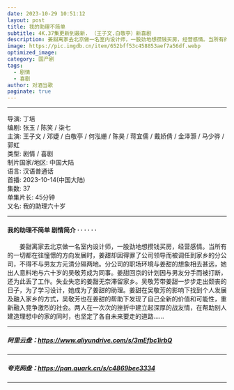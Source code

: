 ```yaml
---
date: 2023-10-29 10:51:12
layout: post
title: 我的助理不简单
subtitle: 4K.37集更新到最新. （王子文.白敬亭）新喜剧
description: 姜甜离家去北京做一名室内设计师，一股劲地想攒钱买房，经营感情。当所有的一切都在往憧憬的方向发展时，姜甜却因得罪了公司领导而被调任到家乡的分公司，不得不与男友方元清分隔两地.....
image: https://pic.imgdb.cn/item/652bff53c458853aef7a56df.webp
optimized_image: 
category: 国产剧
tags:
  - 剧情
  - 喜剧
author: 对酒当歌
paginate: true
---
```


---

导演: 丁培  
编剧: 张玉 / 陈笑 / 柒七  
主演: 王子文 / 邓婕 / 白敬亭 / 何泓姗 / 陈昊 / 蒋宜儒 / 戴娇倩 / 金泽灏 / 马少骅 / 郭虹  
类型: 剧情 / 喜剧  
制片国家/地区: 中国大陆  
语言: 汉语普通话  
首播: 2023-10-14(中国大陆)  
集数: 37  
单集片长: 45分钟  
又名: 我的助理六十岁  

---

#### 我的助理不简单 剧情简介 · · · · · ·

　　姜甜离家去北京做一名室内设计师，一股劲地想攒钱买房，经营感情。当所有的一切都在往憧憬的方向发展时，姜甜却因得罪了公司领导而被调任到家乡的分公司，不得不与男友方元清分隔两地。分公司的职场环境与姜甜的想象相去甚远，她出人意料地与六十岁的吴敬芳成为同事。姜甜回京的计划因与男友分手而被打断，还为此丢了工作。失业失恋的姜甜无奈滞留家乡。吴敬芳带姜甜一步步走出颓丧的日子，为了学习设计，她成为了姜甜的助理。姜甜在吴敬芳的影响下找到个人发展及融入家乡的方式，吴敬芳也在姜甜的帮助下发现了自己全新的价值和可能性，重新融入竞争激烈的社会。两人在一次次的挫折中建立起深厚的战友情，在帮助别人建造理想中的家的同时，也坚定了各自未来要走的道路……

---

##### 阿里云盘：<https://www.aliyundrive.com/s/3mEfbc1irbQ>

---

##### 夸克网盘：<https://pan.quark.cn/s/c4869bee3334>

---
